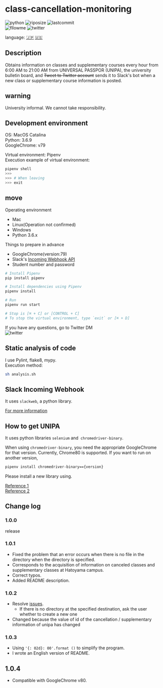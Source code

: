 # class-cancellation-monitoring

![python](https://img.shields.io/github/pipenv/locked/python-version/yuto51942/class-cancellation-monitoring)
![riposize](https://img.shields.io/github/repo-size/yuto51942/class-cancellation-monitoring)
![lastcommit](https://img.shields.io/github/last-commit/yuto51942/class-cancellation-monitoring)\
![fllowme](https://img.shields.io/github/followers/yuto51942?label=FollowMe&style=social)
![twitter](https://img.shields.io/twitter/follow/cateiru?style=social)

language: [🇯🇵](../README.md)   [🇺🇸](README_en.md)

## Description

Obtains information on classes and supplementary courses every hour from 6:00 AM to 21:00 AM from UNIVERSAL PASSPOR (UNIPA), the university bulletin board, and ~~Tweet to Twitter account~~ sends it to Slack's bot when a new class or supplementary course information is posted.

## warning

University informal. We cannot take responsibility.

## Development environment

OS: MacOS Catalina\
Python: 3.6.9\
GoogleChrome: v79

Virtual environment: Pipenv\
Execution example of virtual environment:

```sh
pipenv shell
>>>
>>> # When leaving
>>> exit
```

## move

Operating environment

* Mac
* Linux(Operation not confirmed)
* Windows
* Python 3.6.x

Things to prepare in advance

* GoogleChrome(version:79)
* Slack's [Incoming Webhook API](#Slack-Incoming-Webhook)
* Student number and password

```sh
# Install Pipenv
pip install pipenv

# Install dependencies using Pipenv
pipenv install

# Run
pipenv run start

# Stop is [⌘ + C] or [CONTROL + C]
# To stop the virtual environment, type `exit` or [⌘ + D]
```

If you have any questions, go to Twitter DM\
![twitter](https://img.shields.io/twitter/follow/cateiru?style=social)

## Static analysis of code

I use Pylint, flake8, mypy.\
Execution method:

```sh
sh analysis.sh
```

## Slack Incoming Webhook

It uses `slackweb`, a python library.

[For more information](https://qiita.com/shtnkgm/items/4f0e4dcbb9eb52fdf316)

## How to get UNIPA

It uses python libraries `selenium` and` chromedriver-binary`.

When using `chromedriver-binary`, you need the appropriate GoogleChrome for that version.
Currently, Chrome80 is supported. If you want to run on another version,

```sh
pipenv install chromedriver-binary=={version}
```

Please install a new library using.

[Reference 1](https://qiita.com/syunyo/items/09cc636344212112a6fc)\
[Reference 2](https://qiita.com/meznat/items/b9eee3c2700731855f10)

## Change log

### 1.0.0

release

### 1.0.1

* Fixed the problem that an error occurs when there is no file in the directory when the directory is specified.
* Corresponds to the acquisition of information on canceled classes and supplementary classes at Hatoyama campus.
* Correct typos.
* Added README description.

### 1.0.2

* Resolve [issues](https://github.com/yuto51942/class-cancellation-monitoring/issues/2#issue-542261473).
  * If there is no directory at the specified destination, ask the user whether to create a new one
* Changed because the value of id of the cancellation / supplementary information of unipa has changed

### 1.0.3

* Using `'{: 02d}: 00'.format ()` to simplify the program.
* I wrote an English version of README.

## 1.0.4

* Compatible with GoogleChrome v80.
